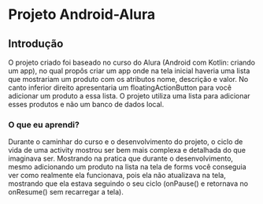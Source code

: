 # Projeto Android-Alura

## Introdução

O projeto criado foi baseado no curso do Alura (Android com Kotlin: criando um app), no qual propôs criar um app onde na tela inicial haveria uma lista que mostrariam um produto com os atributos nome, descrição e valor. No canto inferior direito apresentaria um floatingActionButton para você adicionar um produto a essa lista. O projeto utiliza uma lista para adicionar esses produtos e não um banco de dados local.

### O que eu aprendi?

Durante o caminhar do curso e o desenvolvimento do projeto, o ciclo de vida de uma activity mostrou ser bem mais complexa e detalhada do que imaginava ser. Mostrando na pratica que durante o desenvolvimento, mesmo adicionando um produto na lista na tela de forms você conseguia ver como realmente ela funcionava, pois ela não atualizava na tela, mostrando que ela estava seguindo o seu ciclo (onPause() e retornava no onResume() sem recarregar a tela).
